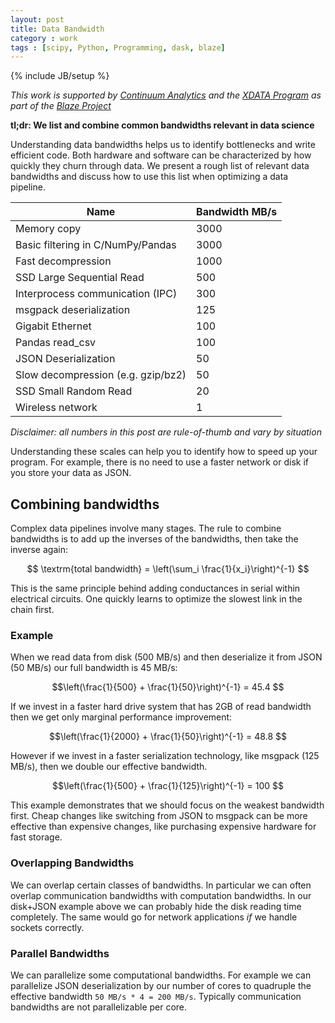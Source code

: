 ```yaml
---
layout: post
title: Data Bandwidth
category : work
tags : [scipy, Python, Programming, dask, blaze]
---
```

{% include JB/setup %}

*This work is supported by [Continuum Analytics](http://continuum.io)
and the [XDATA Program](http://www.darpa.mil/program/XDATA)
as part of the [Blaze Project](http://blaze.pydata.org)*

**tl;dr: We list and combine common bandwidths relevant in data science**

Understanding data bandwidths helps us to identify bottlenecks and write
efficient code.  Both hardware and software can be characterized by how
quickly they churn through data.  We present a rough list of relevant data
bandwidths and discuss how to use this list when optimizing a data pipeline.

<table>
  <thead>
    <tr> <th>Name</th> <th>Bandwidth MB/s</th> </tr>
  </thead>
<tbody>
  <tr> <td> Memory copy </td> <td> 3000 </td> </tr>
  <tr> <td> Basic filtering in C/NumPy/Pandas </td> <td> 3000 </td> </tr>
  <tr> <td> Fast decompression </td> <td> 1000 </td> </tr>
  <tr> <td> SSD Large Sequential Read</td> <td> 500 </td> </tr>
  <tr> <td> Interprocess communication (IPC) </td> <td> 300 </td> </tr>
  <tr> <td> msgpack deserialization </td> <td> 125 </td> </tr>
  <tr> <td> Gigabit Ethernet </td> <td> 100 </td> </tr>
  <tr> <td> Pandas read_csv </td> <td> 100 </td> </tr>
  <tr> <td> JSON Deserialization </td> <td> 50 </td> </tr>
  <tr> <td> Slow decompression (e.g. gzip/bz2) </td> <td> 50 </td> </tr>
  <tr> <td> SSD Small Random Read </td> <td> 20 </td> </tr>
  <tr> <td> Wireless network </td> <td> 1 </td> </tr>
</tbody>
</table>

*Disclaimer: all numbers in this post are rule-of-thumb and vary by situation*

Understanding these scales can help you to identify how to speed up your
program.  For example, there is no need to use a faster network or disk
if you store your data as JSON.


Combining bandwidths
--------------------

Complex data pipelines involve many stages.  The rule to combine bandwidths is
to add up the inverses of the bandwidths, then take the inverse again:

$$ \textrm{total bandwidth} = \left(\sum_i \frac{1}{x_i}\right)^{-1} $$

This is the same principle behind adding conductances in serial within
electrical circuits.   One quickly learns to optimize the slowest link in the
chain first.


### Example

When we read data from disk (500 MB/s) and then deserialize it from JSON (50 MB/s)
our full bandwidth is 45 MB/s:

$$\left(\frac{1}{500} + \frac{1}{50}\right)^{-1} = 45.4 $$

If we invest in a faster hard drive system that has 2GB of read
bandwidth then we get only marginal performance improvement:

$$\left(\frac{1}{2000} + \frac{1}{50}\right)^{-1} = 48.8 $$

However if we invest in a faster serialization technology, like msgpack (125
MB/s), then we double our effective bandwidth.

$$\left(\frac{1}{500} + \frac{1}{125}\right)^{-1} = 100 $$

This example demonstrates that we should focus on the weakest bandwidth first.
Cheap changes like switching from JSON to msgpack can be more effective than
expensive changes, like purchasing expensive hardware for fast storage.


### Overlapping Bandwidths

We can overlap certain classes of bandwidths.  In particular we can often
overlap communication bandwidths with computation bandwidths.  In our disk+JSON
example above we can probably hide the disk reading time completely.  The same
would go for network applications *if* we handle sockets correctly.


### Parallel Bandwidths

We can parallelize some computational bandwidths.  For example we can
parallelize JSON deserialization by our number of cores to quadruple the
effective bandwidth `50 MB/s * 4 = 200 MB/s`.  Typically communication
bandwidths are not parallelizable per core.
